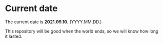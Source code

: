 # Current date

The current date is **2021.09.10.** (YYYY.MM.DD.)

This repository will be good when the world ends, so we will know how long it lasted.